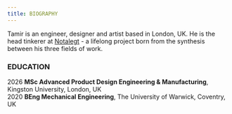 ```yaml
---
title: BIOGRAPHY
---
```

Tamir is an engineer, designer and artist based in London, UK. He is the head tinkerer at [Notalegt](https://notalegt.xyz/) - a lifelong project born from the synthesis between his three fields of work.

### EDUCATION

2026 **MSc Advanced Product Design Engineering & Manufacturing**, Kingston University, London, UK\
2020 **BEng Mechanical Engineering**, The University of Warwick, Coventry, UK